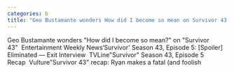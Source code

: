 ```yaml
---
categories: b
title: "Geo Bustamante wonders How did I become so mean on Survivor 43  Entertainment Weekly News"
---
```

Geo Bustamante wonders "How did I become so mean?" on "Survivor 43"&nbsp;&nbsp;Entertainment Weekly News‘Survivor’ Season 43, Episode 5: [Spoiler] Eliminated — Exit Interview&nbsp;&nbsp;TVLine"Survivor" Season 43, Episode 5 Recap&nbsp;&nbsp;Vulture"Survivor 43" recap: Ryan makes a fatal (and foolish